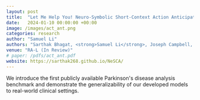 ```yaml
---
layout: post
title:  "Let Me Help You! Neuro-Symbolic Short-Context Action Anticipation"
date:   2024-01-10 00:00:00 +00:00
image: /images/act_ant.png
categories: research
author: "Samuel Li"
authors: "Sarthak Bhagat, <strong>Samuel Li</strong>, Joseph Campbell, Yaqi Xie, Katia Sycara, Simon Stepputtis"
venue: "RA-L (In Review)"
# paper: /pdfs/act_ant.pdf
website: https://sarthak268.github.io/NeSCA/
---
```

We introduce the first publicly available Parkinson's disease analysis benchmark and demonstrate the generalizability of our developed models to real-world clinical settings.
